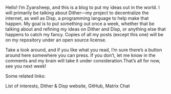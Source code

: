 Hello! I’m Zyansheep, and this is a blog to put my ideas out in the world. I will primarily be talking about Dither—my project to decentralize the internet, as well as Disp, a programming language to help make that happen. My goal is to put something out once a week, whether that be talking about and refining my ideas on Dither and Disp, or anything else that happens to catch my fancy. Copies of all my posts (except this one) will be on my repository under an open source license.

Take a look around, and if you like what you read, I’m sure there’s a button around here somewhere you can press. If you don’t, let me know in the comments and my brain will take it under consideration.That’s all for now, see you next week!

Some related links:

List of interests, Dither & Disp website, GitHub, Matrix Chat



